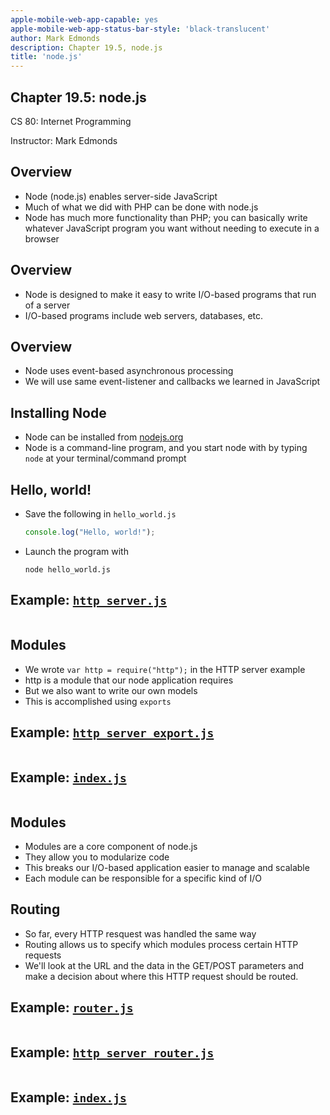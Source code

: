 ```yaml
---
apple-mobile-web-app-capable: yes
apple-mobile-web-app-status-bar-style: 'black-translucent'
author: Mark Edmonds
description: Chapter 19.5, node.js
title: 'node.js'
---
```


## Chapter 19.5: node.js

CS 80: Internet Programming

Instructor: Mark Edmonds

## Overview

- Node (node.js) enables server-side JavaScript
- Much of what we did with PHP can be done with node.js
- Node has much more functionality than PHP; you can basically write whatever JavaScript program you want without needing to execute in a browser

## Overview

- Node is designed to make it easy to write I/O-based programs that run of a server
- I/O-based programs include web servers, databases, etc.

## Overview

- Node uses event-based asynchronous processing
- We will use same event-listener and callbacks we learned in JavaScript

## Installing Node

- Node can be installed from [nodejs.org](https://nodejs.org/en/)
- Node is a command-line program, and you start node with by typing `node` at your terminal/command prompt

## Hello, world!

- Save the following in `hello_world.js`

  ```javascript
  console.log("Hello, world!");
  ```

- Launch the program with

  ```shell
  node hello_world.js
  ```
  
## Example: [`http_server.js`](../examples/ch19.5_node/http_server.js)

```{include=../examples/ch19.5_node/http_server.js}
```

## Modules

- We wrote `var http = require("http");` in the HTTP server example
- http is a module that our node application requires
- But we also want to write our own models
- This is accomplished using `exports`

## Example: [`http_server_export.js`](../examples/ch19.5_node/http_server_export.js)

```{include=../examples/ch19.5_node/http_server_export.js}
```

## Example: [`index.js`](../examples/ch19.5_node/index.js)

```{include=../examples/ch19.5_node/index.js}
```

## Modules

- Modules are a core component of node.js
- They allow you to modularize code
- This breaks our I/O-based application easier to manage and scalable
- Each module can be responsible for a specific kind of I/O

## Routing

- So far, every HTTP resquest was handled the same way
- Routing allows us to specify which modules process certain HTTP requests
- We\'ll look at the URL and the data in the GET/POST parameters and make a decision about where this HTTP request should be routed.

## Example: [`router.js`](../examples/ch19.5_node/router.js)

```{include=../examples/ch19.5_node/router.js}
```

## Example: [`http_server_router.js`](../examples/ch19.5_node/http_server_router.js)

```{include=../examples/ch19.5_node/http_server_router.js}
```

## Example: [`index.js`](../examples/ch19.5_node/index_router.js)

```{include=../examples/ch19.5_node/index_router.js}
```